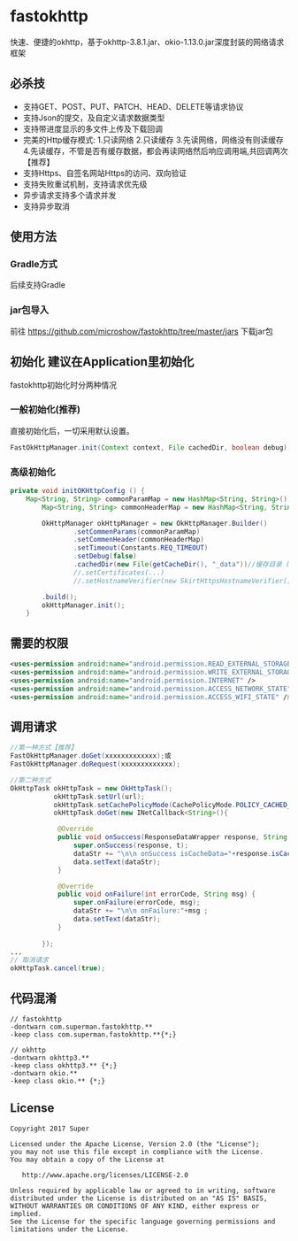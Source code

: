 # fastokhttp
快速、便捷的okhttp，基于okhttp-3.8.1.jar、okio-1.13.0.jar深度封装的网络请求框架

## 必杀技
* 支持GET、POST、PUT、PATCH、HEAD、DELETE等请求协议
* 支持Json的提交，及自定义请求数据类型
* 支持带进度显示的多文件上传及下载回调
* 完美的Http缓存模式:
1.只读网络
2.只读缓存
3.先读网络，网络没有则读缓存
4.先读缓存，不管是否有缓存数据，都会再读网络然后响应调用端,共回调两次【推荐】
* 支持Https、自签名网站Https的访问、双向验证
* 支持失败重试机制，支持请求优先级
* 异步请求支持多个请求并发
* 支持异步取消

## 使用方法
### Gradle方式
后续支持Gradle

### jar包导入
前往 https://github.com/microshow/fastokhttp/tree/master/jars 下载jar包

## 初始化 建议在Application里初始化
fastokhttp初始化时分两种情况

### 一般初始化(推荐)
直接初始化后，一切采用默认设置。
```java
FastOkHttpManager.init(Context context, File cachedDir, boolean debug);
```

### 高级初始化
```java
private void initOKHttpConfig () {
	Map<String, String> commonParamMap = new HashMap<String, String>();
        Map<String, String> commonHeaderMap = new HashMap<String, String>();

        OkHttpManager okHttpManager = new OkHttpManager.Builder()
                .setCommenParams(commonParamMap)
                .setCommenHeader(commonHeaderMap)
                .setTimeout(Constants.REQ_TIMEOUT)
                .setDebug(false)
                .cachedDir(new File(getCacheDir(), "_data"))//缓存目录 (必须的配置)
                //.setCertificates(...)
                //.setHostnameVerifier(new SkirtHttpsHostnameVerifier())

        .build();
        okHttpManager.init();
	}
```

## 需要的权限
```xml
<uses-permission android:name="android.permission.READ_EXTERNAL_STORAGE" />
<uses-permission android:name="android.permission.WRITE_EXTERNAL_STORAGE" />
<uses-permission android:name="android.permission.INTERNET" />
<uses-permission android:name="android.permission.ACCESS_NETWORK_STATE" />
<uses-permission android:name="android.permission.ACCESS_WIFI_STATE" />
```

## 调用请求 
```java
//第一种方式【推荐】
FastOkHttpManager.doGet(xxxxxxxxxxxxx);或
FastOkHttpManager.doRequest(xxxxxxxxxxxxx);

//第二种方式
OkHttpTask okHttpTask = new OkHttpTask();
    	   okHttpTask.setUrl(url);
    	   okHttpTask.setCachePolicyMode(CachePolicyMode.POLICY_CACHED_AND_NETWORK);
    	   okHttpTask.doGet(new INetCallback<String>(){

			@Override
			public void onSuccess(ResponseDataWrapper response, String t) {
				super.onSuccess(response, t);
				dataStr += "\n\n onSuccess isCacheData="+response.isCacheData()+" > datas:"+t ;
				data.setText(dataStr);
			}

			@Override
			public void onFailure(int errorCode, String msg) {
				super.onFailure(errorCode, msg);
				dataStr += "\n\n onFailure:"+msg ;
				data.setText(dataStr);
			}
    		
    	});
...
// 取消请求
okHttpTask.cancel(true);
```

## 代码混淆
```text
// fastokhttp
-dontwarn com.superman.fastokhttp.**
-keep class com.superman.fastokhttp.**{*;}

// okhttp
-dontwarn okhttp3.**
-keep class okhttp3.** {*;} 
-dontwarn okio.**
-keep class okio.** {*;} 
```

## License
```text
Copyright 2017 Super

Licensed under the Apache License, Version 2.0 (the "License");
you may not use this file except in compliance with the License.
You may obtain a copy of the License at

   http://www.apache.org/licenses/LICENSE-2.0

Unless required by applicable law or agreed to in writing, software
distributed under the License is distributed on an "AS IS" BASIS,
WITHOUT WARRANTIES OR CONDITIONS OF ANY KIND, either express or implied.
See the License for the specific language governing permissions and
limitations under the License.
```
